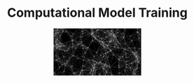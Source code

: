 <h1 align="center">Computational Model Training</h1>
<p align="center">
<img src="image.png" width="200" />
</p>
